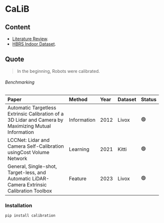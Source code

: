 # CaLiB
## Content
 - [Literature Review](./literature_review.md).
 - [HBRS Indoor Dataset](./hbrs_dataset.md).


## Quote

> In the beginning, Robots were calibrated.

###### Benchmarking

| Paper                                                                                                 | Method      | Year | Dataset | Status |
|:------------------------------------------------------------------------------------------------------|:------------|:-----|:--------|:-------|
| Automatic Targetless Extrinsic Calibration of a 3D Lidar and Camera by Maximizing Mutual Information  | Information | 2012 |  Livox  |   🟢   |
| LCCNet: Lidar and Camera Self-Calibration usingCost Volume Network                                    | Learning    | 2021 |  Kitti  |   🟢   |
| General, Single-shot, Target-less, and Automatic LiDAR-Camera Extrinsic Calibration Toolbox           | Feature     | 2023 |  Livox  |   🟢   |

### Installation 

```bash
pip install calibration
```






